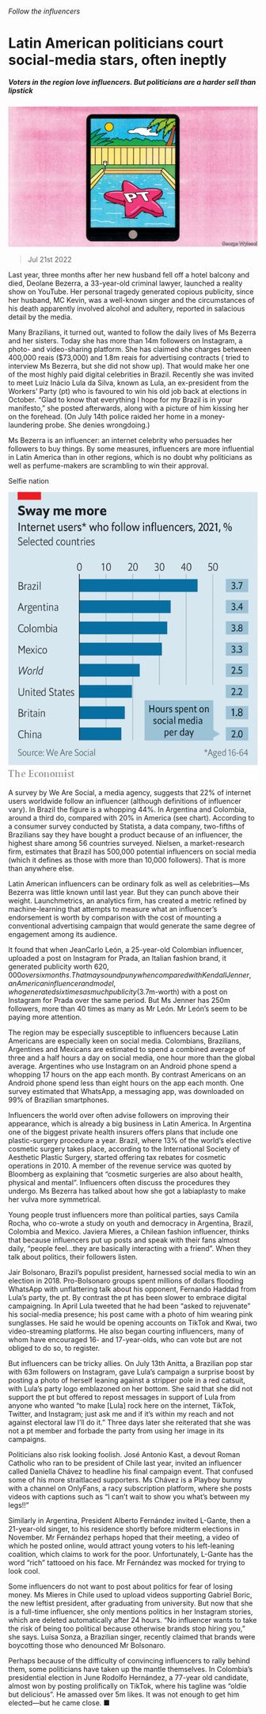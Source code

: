 ###### Follow the influencers

# Latin American politicians court social-media stars, often ineptly 

##### Voters in the region love influencers. But politicians are a harder sell than lipstick 

![image](images/20220723_AMD001.jpg) 

> Jul 21st 2022 

Last year, three months after her new husband fell off a hotel balcony and died, Deolane Bezerra, a 33-year-old criminal lawyer, launched a reality show on YouTube. Her personal tragedy generated copious publicity, since her husband, MC Kevin, was a well-known singer and the circumstances of his death apparently involved alcohol and adultery, reported in salacious detail by the media. 

Many Brazilians, it turned out, wanted to follow the daily lives of Ms Bezerra and her sisters. Today she has more than 14m followers on Instagram, a photo- and video-sharing platform. She has claimed she charges between 400,000 reais ($73,000) and 1.8m reais for advertising contracts ( tried to interview Ms Bezerra, but she did not show up). That would make her one of the most highly paid digital celebrities in Brazil. Recently she was invited to meet Luiz Inácio Lula da Silva, known as Lula, an ex-president from the Workers’ Party (pt) who is favoured to win his old job back at elections in October. “Glad to know that everything I hope for my Brazil is in your manifesto,” she posted afterwards, along with a picture of him kissing her on the forehead. (On July 14th police raided her home in a money-laundering probe. She denies wrongdoing.)

Ms Bezerra is an influencer: an internet celebrity who persuades her followers to buy things. By some measures, influencers are more influential in Latin America than in other regions, which is no doubt why politicians as well as perfume-makers are scrambling to win their approval. 

Selfie nation

![image](images/20220723_AMC201.png) 


A survey by We Are Social, a media agency, suggests that 22% of internet users worldwide follow an influencer (although definitions of influencer vary). In Brazil the figure is a whopping 44%. In Argentina and Colombia, around a third do, compared with 20% in America (see chart). According to a consumer survey conducted by Statista, a data company, two-fifths of Brazilians say they have bought a product because of an influencer, the highest share among 56 countries surveyed. Nielsen, a market-research firm, estimates that Brazil has 500,000 potential influencers on social media (which it defines as those with more than 10,000 followers). That is more than anywhere else. 

Latin American influencers can be ordinary folk as well as celebrities—Ms Bezerra was little known until last year. But they can punch above their weight. Launchmetrics, an analytics firm, has created a metric refined by machine-learning that attempts to measure what an influencer’s endorsement is worth by comparison with the cost of mounting a conventional advertising campaign that would generate the same degree of engagement among its audience. 

It found that when JeanCarlo León, a 25-year-old Colombian influencer, uploaded a post on Instagram for Prada, an Italian fashion brand, it generated publicity worth $620,000 over six months. That may sound puny when compared with Kendall Jenner, an American influencer and model, who generated six times as much publicity ($3.7m-worth) with a post on Instagram for Prada over the same period. But Ms Jenner has 250m followers, more than 40 times as many as Mr León. Mr León’s seem to be paying more attention.

The region may be especially susceptible to influencers because Latin Americans are especially keen on social media. Colombians, Brazilians, Argentines and Mexicans are estimated to spend a combined average of three and a half hours a day on social media, one hour more than the global average. Argentines who use Instagram on an Android phone spend a whopping 17 hours on the app each month. By contrast Americans on an Android phone spend less than eight hours on the app each month. One survey estimated that WhatsApp, a messaging app, was downloaded on 99% of Brazilian smartphones. 

Influencers the world over often advise followers on improving their appearance, which is already a big business in Latin America. In Argentina one of the biggest private health insurers offers plans that include one plastic-surgery procedure a year. Brazil, where 13% of the world’s elective cosmetic surgery takes place, according to the International Society of Aesthetic Plastic Surgery, started offering tax rebates for cosmetic operations in 2010. A member of the revenue service was quoted by Bloomberg as explaining that “cosmetic surgeries are also about health, physical and mental”. Influencers often discuss the procedures they undergo. Ms Bezerra has talked about how she got a labiaplasty to make her vulva more symmetrical. 

Young people trust influencers more than political parties, says Camila Rocha, who co-wrote a study on youth and democracy in Argentina, Brazil, Colombia and Mexico. Javiera Mieres, a Chilean fashion influencer, thinks that because influencers put up posts and speak with their fans almost daily, “people feel...they are basically interacting with a friend”. When they talk about politics, their followers listen.

Jair Bolsonaro, Brazil’s populist president, harnessed social media to win an election in 2018. Pro-Bolsonaro groups spent millions of dollars flooding WhatsApp with unflattering talk about his opponent, Fernando Haddad from Lula’s party, the pt. By contrast the pt has been slower to embrace digital campaigning. In April Lula tweeted that he had been “asked to rejuvenate” his social-media presence; his post came with a photo of him wearing pink sunglasses. He said he would be opening accounts on TikTok and Kwai, two video-streaming platforms. He also began courting influencers, many of whom have encouraged 16- and 17-year-olds, who can vote but are not obliged to do so, to register. 

But influencers can be tricky allies. On July 13th Anitta, a Brazilian pop star with 63m followers on Instagram, gave Lula’s campaign a surprise boost by posting a photo of herself leaning against a stripper pole in a red catsuit, with Lula’s party logo emblazoned on her bottom. She said that she did not support the pt but offered to repost messages in support of Lula from anyone who wanted “to make [Lula] rock here on the internet, TikTok, Twitter, and Instagram; just ask me and if it’s within my reach and not against electoral law I’ll do it.” Three days later she reiterated that she was not a pt member and forbade the party from using her image in its campaigns.

Politicians also risk looking foolish. José Antonio Kast, a devout Roman Catholic who ran to be president of Chile last year, invited an influencer called Daniella Chávez to headline his final campaign event. That confused some of his more straitlaced supporters. Ms Chávez is a Playboy bunny with a channel on OnlyFans, a racy subscription platform, where she posts videos with captions such as “I can’t wait to show you what’s between my legs!!” 

Similarly in Argentina, President Alberto Fernández invited L-Gante, then a 21-year-old singer, to his residence shortly before midterm elections in November. Mr Fernández perhaps hoped that their meeting, a video of which he posted online, would attract young voters to his left-leaning coalition, which claims to work for the poor. Unfortunately, L-Gante has the word “rich” tattooed on his face. Mr Fernández was mocked for trying to look cool. 

Some influencers do not want to post about politics for fear of losing money. Ms Mieres in Chile used to upload videos supporting Gabriel Boric, the new leftist president, after graduating from university. But now that she is a full-time influencer, she only mentions politics in her Instagram stories, which are deleted automatically after 24 hours. “No influencer wants to take the risk of being too political because otherwise brands stop hiring you,” she says. Luísa Sonza, a Brazilian singer, recently claimed that brands were boycotting those who denounced Mr Bolsonaro.

Perhaps because of the difficulty of convincing influencers to rally behind them, some politicians have taken up the mantle themselves. In Colombia’s presidential election in June Rodolfo Hernández, a 77-year old candidate, almost won by posting prolifically on TikTok, where his tagline was “oldie but delicious”. He amassed over 5m likes. It was not enough to get him elected—but he came close. ■

